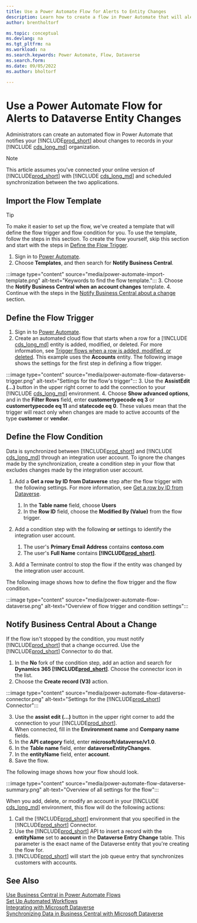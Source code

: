 ```yaml
---
title: Use a Power Automate Flow for Alerts to Entity Changes
description: Learn how to create a flow in Power Automate that will alert you when an entity is changed in Dataverse environment. 
author: brentholtorf

ms.topic: conceptual
ms.devlang: na
ms.tgt_pltfrm: na
ms.workload: na
ms.search.keywords: Power Automate, Flow, Dataverse
ms.search.form: 
ms.date: 09/05/2022
ms.author: bholtorf

---
```

# Use a Power Automate Flow for Alerts to Dataverse Entity Changes

Administrators can create an automated flow in Power Automate that notifies your [!INCLUDE[prod_short](includes/prod_short.md)] about changes to records in your [!INCLUDE [cds_long_md](includes/cds_long_md.md)] organization.

> [!NOTE]
> This article assumes you've connected your online version of [!INCLUDE[prod_short](includes/prod_short.md)] with [!INCLUDE [cds_long_md](includes/cds_long_md.md)] and scheduled synchronization between the two applications.

## Import the Flow Template

> [!TIP]
> To make it easier to set up the flow, we've created a template that will define the flow trigger and flow condition for you. To use the template, follow the steps in this section. To create the flow yourself, skip this section and start with the steps in [Define the Flow Trigger](#define-the-flow-trigger).

1. Sign in to [Power Automate](https://powerautomate.microsoft.com).
2. Choose **Templates**, and then search for **Notify Business Central**.

:::image type="content" source="media/power-automate-import-template.png" alt-text="Keywords to find the flow template.":::
3. Choose the **Notify Business Central when an account changes** template.
4. Continue with the steps in the [Notify Business Central about a change](#notify-business-central-about-a-change) section.

## Define the Flow Trigger

1. Sign in to [Power Automate](https://flow.microsoft.com).
2. Create an automated cloud flow that starts when a row for a [!INCLUDE [cds_long_md](includes/cds_long_md.md)] entity is added, modified, or deleted. For more information, see [Trigger flows when a row is added, modified, or deleted](/power-automate/dataverse/create-update-delete-trigger). This example uses the **Accounts** entity. The following image shows the settings for the first step in defining a flow trigger.

:::image type="content" source="media/power-automate-flow-dataverse-trigger.png" alt-text="Settings for the flow's trigger":::
3. Use the **AssistEdit (...)** button in the upper right corner to add the connection to your [!INCLUDE [cds_long_md](includes/cds_long_md.md)] environment.
4. Choose **Show advanced options**, and in the **Filter Rows** field, enter **customertypecode eq 3** or **customertypecode eq 11** and **statecode eq 0**. These values mean that the trigger will react only when changes are made to active accounts of the type **customer** or **vendor**.

## Define the Flow Condition

Data is synchronized between [!INCLUDE[prod_short](includes/prod_short.md)] and [!INCLUDE [cds_long_md](includes/cds_long_md.md)] through an integration user account. To ignore the changes made by the synchronization, create a condition step in your flow that excludes changes made by the integration user account.  

1. Add a **Get a row by ID from Dataverse** step after the flow trigger with the following settings. For more information, see [Get a row by ID from Dataverse](/power-automate/dataverse/get-row-id).

    1. In the **Table name** field, choose **Users**
    2. In the **Row ID** field, choose the **Modified By (Value)** from the flow trigger.  

2. Add a condition step with the following **or** settings to identify the integration user account.
    1. The user's **Primary Email Address** contains **contoso.com**
    2. The user's **Full Name** contains **[!INCLUDE[prod_short](includes/prod_short.md)]**.

3. Add a Terminate control to stop the flow if the entity was changed by the integration user account.

The following image shows how to define the flow trigger and the flow condition.

:::image type="content" source="media/power-automate-flow-dataverse.png" alt-text="Overview of flow trigger and condition settings":::

## Notify Business Central About a Change

If the flow isn't stopped by the condition, you must notify [!INCLUDE[prod_short](includes/prod_short.md)] that a change occurred. Use the [!INCLUDE[prod_short](includes/prod_short.md)] Connector to do that.

1. In the **No** fork of the condition step, add an action and search for **Dynamics 365 [!INCLUDE[prod_short](includes/prod_short.md)]**. Choose the connector icon in the list.
2. Choose the **Create record (V3)** action.

:::image type="content" source="media/power-automate-flow-dataverse-connector.png" alt-text="Settings for the [!INCLUDE[prod_short](includes/prod_short.md)] Connector":::

3. Use the **assist edit (...)** button in the upper right corner to add the connection to your [!INCLUDE[prod_short](includes/prod_short.md)].
4. When connected, fill in the **Environment name** and **Company name** fields.
5. In the **API category** field, enter **microsoft/dataverse/v1.0**.
6. In the **Table name** field, enter **dataverseEntityChanges**.
7. In the **entityName** field, enter **account**.
8. Save the flow.

The following image shows how your flow should look.

:::image type="content" source="media/power-automate-flow-dataverse-summary.png" alt-text="Overview of all settings for the flow":::

When you add, delete, or modify an account in your [!INCLUDE [cds_long_md](includes/cds_long_md.md)] environment, this flow will do the following actions:

1. Call the [!INCLUDE[prod_short](includes/prod_short.md)] environment that you specified in the [!INCLUDE[prod_short](includes/prod_short.md)] Connector.
2. Use the [!INCLUDE[prod_short](includes/prod_short.md)] API to insert a record with the **entityName** set to **account** in the **Dataverse Entry Change** table. This parameter is the exact name of the Dataverse entity that you're creating the flow for.
3. [!INCLUDE[prod_short](includes/prod_short.md)] will start the job queue entry that synchronizes customers with accounts.

## See Also

[Use Business Central in Power Automate Flows](across-how-use-financials-data-source-flow.md)  
[Set Up Automated Workflows](/business-central/dev-itpro/powerplatform/automate-workflows)  
[Integrating with Microsoft Dataverse](admin-common-data-service.md)  
[Synchronizing Data in Business Central with Microsoft Dataverse](admin-synchronizing-business-central-and-sales.md)  
